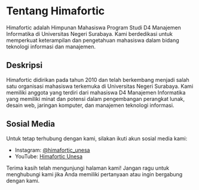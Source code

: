 # Tentang Himafortic

Himafortic adalah Himpunan Mahasiswa Program Studi D4 Manajemen Informatika di Universitas Negeri Surabaya. Kami berdedikasi untuk memperkuat keterampilan dan pengetahuan mahasiswa dalam bidang teknologi informasi dan manajemen.

## Deskripsi

Himafortic didirikan pada tahun 2010 dan telah berkembang menjadi salah satu organisasi mahasiswa terkemuka di Universitas Negeri Surabaya. Kami memiliki anggota yang terdiri dari mahasiswa D4 Manajemen Informatika yang memiliki minat dan potensi dalam pengembangan perangkat lunak, desain web, jaringan komputer, dan manajemen teknologi informasi.

## Sosial Media

Untuk tetap terhubung dengan kami, silakan ikuti akun sosial media kami:

- Instagram: [@himafortic_unesa](https://www.instagram.com/himafortic_unesa/)
- YouTube: [Himafortic Unesa](https://www.youtube.com/channel/UCazsbAGmVvayY95zCjKu36g)

Terima kasih telah mengunjungi halaman kami! Jangan ragu untuk menghubungi kami jika Anda memiliki pertanyaan atau ingin bergabung dengan kami.
